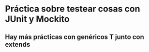 # Práctica sobre testear cosas con JUnit y Mockito

## Hay más prácticas con genéricos T junto con extends